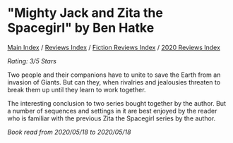 # "Mighty Jack and Zita the Spacegirl" by Ben Hatke

[Main Index](../../../README.md) / [Reviews Index](../../README.md) / [Fiction Reviews Index](../README.md) / [2020 Reviews Index](README.md)

*Rating: 3/5 Stars*

Two people and their companions have to unite to save the Earth from an invasion of Giants. But can they, when rivalries and jealousies threaten to break them up until they learn to work together.

The interesting conclusion to two series bought together by the author. But a number of sequences and settings in it are best enjoyed by the reader who is familiar with the previous Zita the Spacegirl series by the author.

*Book read from 2020/05/18 to 2020/05/18*
